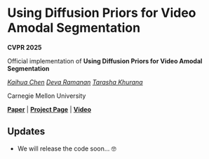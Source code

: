 # Using Diffusion Priors for Video Amodal Segmentation

**CVPR 2025**

Official implementation of <strong>Using Diffusion Priors for Video Amodal Segmentation</strong>

[*Kaihua Chen*](https://www.linkedin.com/in/kaihuac/)
[*Deva Ramanan*](https://www.cs.cmu.edu/~deva/)
[*Tarasha Khurana*](https://www.cs.cmu.edu/~tkhurana/)

Carnegie Mellon University

[**Paper**](https://diffusion-vas.github.io) | [**Project Page**](https://diffusion-vas.github.io) | [**Video**](https://www.youtube.com/watch?v=nXO7laNyARA)




## Updates

- We will release the code soon... 🤓
